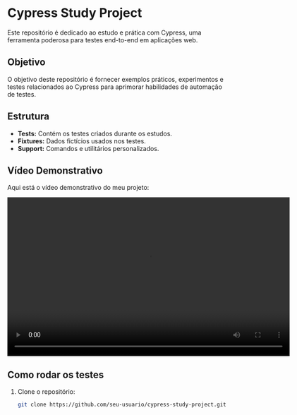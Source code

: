 # Cypress Study Project

Este repositório é dedicado ao estudo e prática com Cypress, uma ferramenta poderosa para testes end-to-end em aplicações web.

## Objetivo

O objetivo deste repositório é fornecer exemplos práticos, experimentos e testes relacionados ao Cypress para aprimorar habilidades de automação de testes.

## Estrutura

- **Tests:** Contém os testes criados durante os estudos.
- **Fixtures:** Dados fictícios usados nos testes.
- **Support:** Comandos e utilitários personalizados.

## Vídeo Demonstrativo

Aqui está o vídeo demonstrativo do meu projeto:

<video width="640" height="360" controls>
  <source src="video/Teste web ‐ Feito com o Clipchamp.mp4" type="video/mp4">
  Seu navegador não suporta a tag de vídeo.
</video>

## Como rodar os testes

1. Clone o repositório:
   ```bash
   git clone https://github.com/seu-usuario/cypress-study-project.git
   ```
